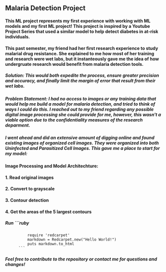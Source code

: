 ## Malaria Detection Project

#### This ML project represents my first experience with working with ML models and my first ML project! This project is inspired by a Youtube Project Series that used a similar model to help detect diabetes in at-risk individuals. 

#### This past semester, my friend had her first research experience to study malarial drug resistance. She explained to me how most of her training and research were wet labs, but it instanteously gave me the idea of how undergruate research would benefit from malaria detection tools. 

##### Solution: This would both expedite the process, ensure greater precision and accuracy, and finally limit the margin of error that result from their wet labs. 

##### Problem Statement: I had no access to images or any training data that would help me build a model for malaria detection, and tried to think of ways I could do this. I reached out to my friend regarding any possible digital image processing she could provide for me, however, this wasn't a viable option due to the confidentiality measures of the research deparment.

##### I went ahead and did an extensive amount of digging online and found existing images of organized cell images. They were organized into both Uninfected and Parasitized Cell Images. This gave me a place to start for my model:

#### Image Processing and Model Architechture:
#### 1. Read original images
#### 2. Convert to grayscale
#### 3. Contour detection
#### 4. Get the areas of the 5 largest contours

##### Run ```ruby
              require 'redcarpet'
              markdown = Redcarpet.new("Hello World!")
              puts markdown.to_html
          ```

###### **Feel free to contribute to the repository or contact me for questions and changes!**
